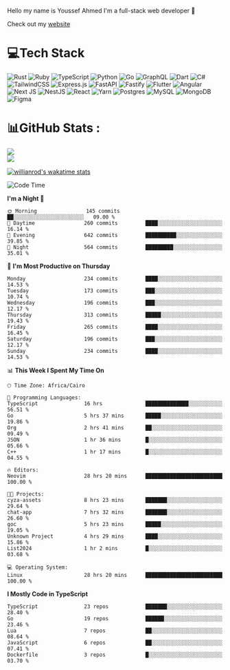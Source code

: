 Hello my name is Youssef Ahmed I'm a full-stack web developer 👋

Check out my [website](https://youssefahmed.vercel.app)
 
# 💻Tech Stack

![Rust](https://img.shields.io/badge/rust-%23000000.svg?style=for-the-badge&logo=rust&logoColor=white) ![Ruby](https://img.shields.io/badge/ruby-%23CC342D.svg?style=for-the-badge&logo=ruby&logoColor=white) ![TypeScript](https://img.shields.io/badge/typescript-%23007ACC.svg?style=for-the-badge&logo=typescript&logoColor=white) ![Python](https://img.shields.io/badge/python-3670A0?style=for-the-badge&logo=python&logoColor=ffdd54) ![Go](https://img.shields.io/badge/go-%2300ADD8.svg?style=for-the-badge&logo=go&logoColor=white) ![GraphQL](https://img.shields.io/badge/-GraphQL-E10098?style=for-the-badge&logo=graphql&logoColor=white) ![Dart](https://img.shields.io/badge/dart-%230175C2.svg?style=for-the-badge&logo=dart&logoColor=white) ![C#](https://img.shields.io/badge/c%23-%23239120.svg?style=for-the-badge&logo=c-sharp&logoColor=white) ![TailwindCSS](https://img.shields.io/badge/tailwindcss-%2338B2AC.svg?style=for-the-badge&logo=tailwind-css&logoColor=white) ![Express.js](https://img.shields.io/badge/express.js-%23404d59.svg?style=for-the-badge&logo=express&logoColor=%2361DAFB) ![FastAPI](https://img.shields.io/badge/FastAPI-005571?style=for-the-badge&logo=fastapi) ![Fastify](https://img.shields.io/badge/fastify-%23000000.svg?style=for-the-badge&logo=fastify&logoColor=white) ![Flutter](https://img.shields.io/badge/Flutter-%2302569B.svg?style=for-the-badge&logo=Flutter&logoColor=white) ![Angular](https://img.shields.io/badge/angular-%23DD0031.svg?style=for-the-badge&logo=angular&logoColor=white) ![Next JS](https://img.shields.io/badge/Next-black?style=for-the-badge&logo=next.js&logoColor=white) ![NestJS](https://img.shields.io/badge/nestjs-%23E0234E.svg?style=for-the-badge&logo=nestjs&logoColor=white) ![React](https://img.shields.io/badge/react-%2320232a.svg?style=for-the-badge&logo=react&logoColor=%2361DAFB) ![Yarn](https://img.shields.io/badge/yarn-%232C8EBB.svg?style=for-the-badge&logo=yarn&logoColor=white) ![Postgres](https://img.shields.io/badge/postgres-%23316192.svg?style=for-the-badge&logo=postgresql&logoColor=white) ![MySQL](https://img.shields.io/badge/mysql-%2300f.svg?style=for-the-badge&logo=mysql&logoColor=white) ![MongoDB](https://img.shields.io/badge/MongoDB-%234ea94b.svg?style=for-the-badge&logo=mongodb&logoColor=white)     ![Figma](https://img.shields.io/badge/figma-%23F24E1E.svg?style=for-the-badge&logo=figma&logoColor=white)

# 📊GitHub Stats :

![](https://github-readme-stats.vercel.app/api?username=joetifa2003&theme=tokyonight&hide_border=false&include_all_commits=false&count_private=false)<br/>
![](https://github-readme-streak-stats.herokuapp.com/?user=joetifa2003&theme=tokyonight&hide_border=false)<br/>

[![willianrod's wakatime stats](https://github-readme-stats.vercel.app/api/wakatime?username=joetifa2003&layout=compact)](https://github.com/anuraghazra/github-readme-stats)
<!--START_SECTION:waka-->
![Code Time](http://img.shields.io/badge/Code%20Time-2%2C599%20hrs%2029%20mins-blue)

**I'm a Night 🦉** 

```text
🌞 Morning                145 commits         ██░░░░░░░░░░░░░░░░░░░░░░░   09.00 % 
🌆 Daytime                260 commits         ████░░░░░░░░░░░░░░░░░░░░░   16.14 % 
🌃 Evening                642 commits         ██████████░░░░░░░░░░░░░░░   39.85 % 
🌙 Night                  564 commits         █████████░░░░░░░░░░░░░░░░   35.01 % 
```
📅 **I'm Most Productive on Thursday** 

```text
Monday                   234 commits         ████░░░░░░░░░░░░░░░░░░░░░   14.53 % 
Tuesday                  173 commits         ███░░░░░░░░░░░░░░░░░░░░░░   10.74 % 
Wednesday                196 commits         ███░░░░░░░░░░░░░░░░░░░░░░   12.17 % 
Thursday                 313 commits         █████░░░░░░░░░░░░░░░░░░░░   19.43 % 
Friday                   265 commits         ████░░░░░░░░░░░░░░░░░░░░░   16.45 % 
Saturday                 196 commits         ███░░░░░░░░░░░░░░░░░░░░░░   12.17 % 
Sunday                   234 commits         ████░░░░░░░░░░░░░░░░░░░░░   14.53 % 
```


📊 **This Week I Spent My Time On** 

```text
🕑︎ Time Zone: Africa/Cairo

💬 Programming Languages: 
TypeScript               16 hrs              ██████████████░░░░░░░░░░░   56.51 % 
Go                       5 hrs 37 mins       █████░░░░░░░░░░░░░░░░░░░░   19.86 % 
Org                      2 hrs 41 mins       ██░░░░░░░░░░░░░░░░░░░░░░░   09.49 % 
JSON                     1 hr 36 mins        █░░░░░░░░░░░░░░░░░░░░░░░░   05.66 % 
C++                      1 hr 17 mins        █░░░░░░░░░░░░░░░░░░░░░░░░   04.55 % 

🔥 Editors: 
Neovim                   28 hrs 20 mins      █████████████████████████   100.00 % 

🐱‍💻 Projects: 
cyza-assets              8 hrs 23 mins       ███████░░░░░░░░░░░░░░░░░░   29.64 % 
chat-app                 7 hrs 32 mins       ███████░░░░░░░░░░░░░░░░░░   26.60 % 
goc                      5 hrs 23 mins       █████░░░░░░░░░░░░░░░░░░░░   19.05 % 
Unknown Project          4 hrs 29 mins       ████░░░░░░░░░░░░░░░░░░░░░   15.86 % 
List2024                 1 hr 2 mins         █░░░░░░░░░░░░░░░░░░░░░░░░   03.68 % 

💻 Operating System: 
Linux                    28 hrs 20 mins      █████████████████████████   100.00 % 
```

**I Mostly Code in TypeScript** 

```text
TypeScript               23 repos            ███████░░░░░░░░░░░░░░░░░░   28.40 % 
Go                       19 repos            ██████░░░░░░░░░░░░░░░░░░░   23.46 % 
Lua                      7 repos             ██░░░░░░░░░░░░░░░░░░░░░░░   08.64 % 
JavaScript               6 repos             ██░░░░░░░░░░░░░░░░░░░░░░░   07.41 % 
Dockerfile               3 repos             █░░░░░░░░░░░░░░░░░░░░░░░░   03.70 % 
```




<!--END_SECTION:waka-->
